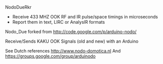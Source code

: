 NodoDueRkr
- Receive 433 MHZ OOK RF and IR pulse/space timings in microseconds
- Report them in text, LIRC or AnalysIR formats

Nodo_Due forked from http://code.google.com/p/arduino-nodo/

Receive/Sends KAKU OOK Signals (old and new) with an Arduino

See Dutch references
http://www.nodo-domotica.nl
And
https://groups.google.com/group/arduinodo
